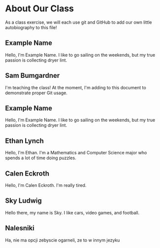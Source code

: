 # About Our Class
As a class exercise, we will each use git and GitHub to add our own little autobiography to this file!

## Example Name
Hello, I'm Example Name. I like to go sailing on the weekends, but my true passion is collecting dryer lint.

## Sam Bumgardner
I'm teaching the class! At the moment, I'm adding to this document to demonstrate proper Git usage.

## Example Name
Hello, I'm Example Name. I like to go sailing on the weekends, but my true passion is collecting dryer lint.

## Ethan Lynch
Hello, I'm Ethan. I'm a Mathematics and Computer Science major who spends a lot of time doing puzzles.

## Calen Eckroth
Hello, I'm Calen Eckroth. I'm really tired.





## Sky Ludwig
Hello there, my name is Sky. I like cars, video games, and football.

## Nalesniki
Ha, nie ma opcji zebyscie ogarneli, ze to w innym jezyku
